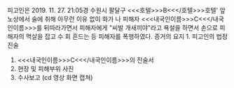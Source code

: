 피고인은 2019. 11. 27. 21:05경 수원시 팔달구 <<<호텔>>>B<<</호텔>>>호텔' 앞 노상에서 술에 취해 아무런 이유 없이 화가 나 피해자 <<<내국인이름>>>C<<</내국인이름>>>를 뒤따라가면서 피해자에게 "씨발 개새끼야"라고 욕설을 하면서 손으로 피해자의 멱살을 잡고 수 회 흔드는 등 피해자를 폭행하였다.
증거의 요지 1. 피고인의 법정진술
1. <<<내국인이름>>>C<<</내국인이름>>>의 진술서
1. 현장 및 피해부위 사진
1. 수사보고 (cd 영상 화면 캡쳐)
